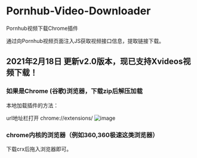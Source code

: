 # Pornhub-Video-Downloader
Pornhub视频下载Chrome插件

通过向Pornhub视频页面注入JS获取视频接口信息，提取链接下载。

## 2021年2月18日 更新v2.0版本，现已支持Xvideos视频下载！

### 如果是Chrome (谷歌)浏览器，下载zip后解压加载

本地加载插件的方法：

url地址栏打开    chrome://extensions/
![image](./img/usage.png)

### chrome内核的浏览器（例如360,360极速这类浏览器）
下载crx后拖入浏览器即可。

